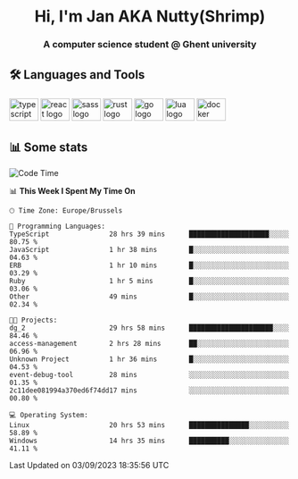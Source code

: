 <h1 align="center">Hi, I'm Jan AKA Nutty(Shrimp)</h1>
<h3 align="center">A computer science student @ Ghent university</h3>

<h2 align="left">🛠️ Languages and Tools</h2>

###

<div align="left">
  <img src="https://cdn.jsdelivr.net/gh/devicons/devicon/icons/typescript/typescript-original.svg" height="40" width="52" alt="typescript logo"  />
  <img src="https://cdn.jsdelivr.net/gh/devicons/devicon/icons/react/react-original.svg" height="40" width="52" alt="react logo"  />
  <img src="https://cdn.jsdelivr.net/gh/devicons/devicon/icons/sass/sass-original.svg" height="40" width="52" alt="sass logo"  />
  <img src="https://cdn.jsdelivr.net/gh/devicons/devicon/icons/rust/rust-plain.svg" height="40" width="52" alt="rust logo"  />
  <img src="https://cdn.jsdelivr.net/gh/devicons/devicon/icons/go/go-original.svg" height="40" width="52" alt="go logo"  />
  <img src="https://cdn.jsdelivr.net/gh/devicons/devicon/icons/lua/lua-original.svg" height="40" width="52" alt="lua logo"  />
  <img src="https://cdn.jsdelivr.net/gh/devicons/devicon/icons/docker/docker-original.svg" height="40" width="52" alt="docker logo"  />
</div>

<h2>📊 Some stats</h2>

<!--START_SECTION:waka-->
![Code Time](http://img.shields.io/badge/Code%20Time-3%2C648%20hrs%204%20mins-blue)

📊 **This Week I Spent My Time On** 

```text
🕑︎ Time Zone: Europe/Brussels

💬 Programming Languages: 
TypeScript               28 hrs 39 mins      ████████████████████░░░░░   80.75 % 
JavaScript               1 hr 38 mins        █░░░░░░░░░░░░░░░░░░░░░░░░   04.63 % 
ERB                      1 hr 10 mins        █░░░░░░░░░░░░░░░░░░░░░░░░   03.29 % 
Ruby                     1 hr 5 mins         █░░░░░░░░░░░░░░░░░░░░░░░░   03.06 % 
Other                    49 mins             █░░░░░░░░░░░░░░░░░░░░░░░░   02.34 % 

🐱‍💻 Projects: 
dg_2                     29 hrs 58 mins      █████████████████████░░░░   84.46 % 
access-management        2 hrs 28 mins       ██░░░░░░░░░░░░░░░░░░░░░░░   06.96 % 
Unknown Project          1 hr 36 mins        █░░░░░░░░░░░░░░░░░░░░░░░░   04.53 % 
event-debug-tool         28 mins             ░░░░░░░░░░░░░░░░░░░░░░░░░   01.35 % 
2c11dee081994a370ed6f74dd17 mins             ░░░░░░░░░░░░░░░░░░░░░░░░░   00.80 % 

💻 Operating System: 
Linux                    20 hrs 53 mins      ███████████████░░░░░░░░░░   58.89 % 
Windows                  14 hrs 35 mins      ██████████░░░░░░░░░░░░░░░   41.11 % 
```


 Last Updated on 03/09/2023 18:35:56 UTC
<!--END_SECTION:waka-->
